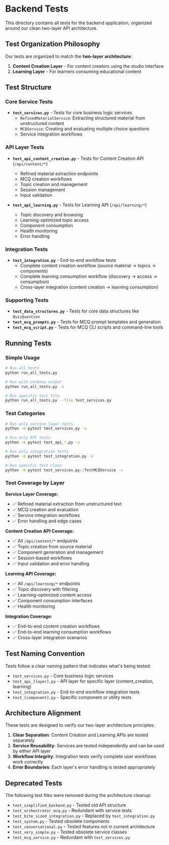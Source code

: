 # Backend Tests

This directory contains all tests for the backend application, organized around our clean two-layer API architecture.

## Test Organization Philosophy

Our tests are organized to match the **two-layer architecture**:
1. **Content Creation Layer** - For content creators using the studio interface
2. **Learning Layer** - For learners consuming educational content

## Test Structure

### Core Service Tests
- **`test_services.py`** - Tests for core business logic services
  - `RefinedMaterialService`: Extracting structured material from unstructured content
  - `MCQService`: Creating and evaluating multiple choice questions
  - Service integration workflows

### API Layer Tests
- **`test_api_content_creation.py`** - Tests for Content Creation API (`/api/content/*`)
  - Refined material extraction endpoints
  - MCQ creation workflows
  - Topic creation and management
  - Session management
  - Input validation

- **`test_api_learning.py`** - Tests for Learning API (`/api/learning/*`)
  - Topic discovery and browsing
  - Learning-optimized topic access
  - Component consumption
  - Health monitoring
  - Error handling

### Integration Tests
- **`test_integration.py`** - End-to-end workflow tests
  - Complete content creation workflow (source material → topics → components)
  - Complete learning consumption workflow (discovery → access → consumption)
  - Cross-layer integration (content creation → learning consumption)

### Supporting Tests
- **`test_data_structures.py`** - Tests for core data structures like `QuizQuestion`
- **`test_mcq_prompts.py`** - Tests for MCQ prompt templates and generation
- **`test_mcq_script.py`** - Tests for MCQ CLI scripts and command-line tools

## Running Tests

### Simple Usage

```bash
# Run all tests
python run_all_tests.py

# Run with verbose output
python run_all_tests.py -v

# Run specific test file
python run_all_tests.py --file test_services.py
```

### Test Categories

```bash
# Run only service layer tests
python -m pytest test_services.py -v

# Run only API tests
python -m pytest test_api_*.py -v

# Run only integration tests
python -m pytest test_integration.py -v

# Run specific test class
python -m pytest test_services.py::TestMCQService -v
```

### Test Coverage by Layer

**Service Layer Coverage:**
- ✅ Refined material extraction from unstructured text
- ✅ MCQ creation and evaluation
- ✅ Service integration workflows
- ✅ Error handling and edge cases

**Content Creation API Coverage:**
- ✅ All `/api/content/*` endpoints
- ✅ Topic creation from source material
- ✅ Component generation and management
- ✅ Session-based workflows
- ✅ Input validation and error handling

**Learning API Coverage:**
- ✅ All `/api/learning/*` endpoints
- ✅ Topic discovery with filtering
- ✅ Learning-optimized content access
- ✅ Component consumption interfaces
- ✅ Health monitoring

**Integration Coverage:**
- ✅ End-to-end content creation workflows
- ✅ End-to-end learning consumption workflows
- ✅ Cross-layer integration scenarios

## Test Naming Convention

Tests follow a clear naming pattern that indicates what's being tested:

- `test_services.py` - Core business logic services
- `test_api_[layer].py` - API layer for specific layer (content_creation, learning)
- `test_integration.py` - End-to-end workflow integration tests
- `test_[component].py` - Specific component or utility tests

## Architecture Alignment

These tests are designed to verify our two-layer architecture principles:

1. **Clear Separation**: Content Creation and Learning APIs are tested separately
2. **Service Reusability**: Services are tested independently and can be used by either API layer
3. **Workflow Integrity**: Integration tests verify complete user workflows work correctly
4. **Error Boundaries**: Each layer's error handling is tested appropriately

## Deprecated Tests

The following test files were removed during the architecture cleanup:
- `test_simplified_backend.py` - Tested old API structure
- `test_orchestrator_mcq.py` - Redundant with service tests
- `test_bite_sized_integration.py` - Replaced by `test_integration.py`
- `test_system.py` - Tested obsolete components
- `test_conversational.py` - Tested features not in current architecture
- `test_very_simple.py` - Tested obsolete service classes
- `test_mcq_service.py` - Redundant with `test_services.py`